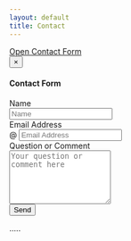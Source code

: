 ```yaml
---
layout: default
title: Contact
---
```


<div class="container">
<a href="#myModal" role="button" class="btn btn-custom" data-toggle="modal">Open Contact Form</a>
    <!-- Modal -->
    <div id="myModal" class="modal fade" tabindex="-1" role="dialog" aria-labelledby="myModalLabel" aria-hidden="true">
        <div class="modal-dialog">
        <div class="modal-content">
        <div class="modal-header">
            <button type="button" class="close" data-dismiss="modal" aria-hidden="true">&times;</button>
            <h4 class="modal-title">Contact Form</h4>
        </div>
        <div class="modal-body">
		<form class="form-horizontal" name="commentform" method="POST" action="http://formspree.io/mdlee12@gmail.com">
		 <div class="form-group">
			<label class="control-label col-md-4" for="name">Name</label>
			<div class="col-md-6">
			    <input type="text" class="form-control" id="name" name="name" placeholder="Name"/>
			</div>
		    </div>
		    <div class="form-group">
			<label class="control-label col-md-4" for="email">Email Address</label>
			<div class="col-md-6 input-group">
			<span class="input-group-addon">@</span>
			    <input type="email" class="form-control" id="email" name="email" placeholder="Email Address"/>
			</div>
		    </div>
		    <div class="form-group">
			<label class="control-label col-md-4" for="comment">Question or Comment</label>
			<div class="col-md-6">
			    <textarea rows="6" class="form-control" id="comments" name="comments" placeholder="Your question or comment here"></textarea>
			</div>
		    </div>
		    <div class="form-group">
			<div class="col-md-6">
			    <button type="submit" value="Submit" class="btn btn-custom pull-right">Send</button>
			</div>
		    </div>
		</form>
          .....
        </div><!-- End of Modal body -->
        </div><!-- End of Modal content -->
        </div><!-- End of Modal dialog -->
    </div><!-- End of Modal -->
</div>
